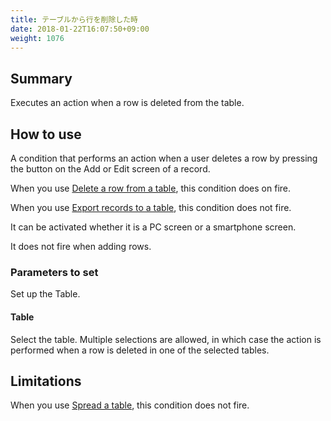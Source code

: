 ```yaml
---
title: テーブルから行を削除した時
date: 2018-01-22T16:07:50+09:00
weight: 1076
---
```

## Summary

Executes an action when a row is deleted from the table.

## How to use

A condition that performs an action when a user deletes a row by pressing the button on the Add or Edit screen of a record.

When you use [Delete a row from a table](../../../actions/table/remove_table_row/), this condition does on fire.

When you use [Export records to a table](../../../actions/table/write_record_to_table/), this condition does not fire.

It can be activated whether it is a PC screen or a smartphone screen.

It does not fire when adding rows.

### Parameters to set

Set up the Table.

#### Table

Select the table. Multiple selections are allowed, in which case the action is performed when a row is deleted in one of the selected tables.

## Limitations

When you use [Spread a table](../../../actions/table/set_handsontable/), this condition does not fire.
